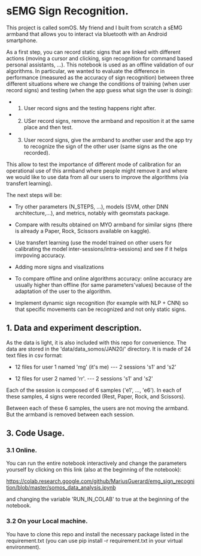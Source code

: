 # sEMG Sign Recognition.

This project is called somOS.
My friend and I built from scratch a sEMG armband that allows you to interact via bluetooth with an Android smartphone.

As a first step, you can record static signs that are linked with different actions (moving a cursor and clicking, sign recognition for command based personal assistants, ...). This notebook is used as an offline validation of our algorithms. In particular, we wanted to evaluate the difference in performance (measured as the accuracy of sign recognition) between three different situations where we change the conditions of training (when user record signs) and testing (when the app guess what sign the user is doing):

- 1. User record signs and the testing happens right after.
- 2. USer record signs, remove the armband and reposition it at the same place and then test.
- 3. User record signs, give the armband to another user and the app try to recognize the sign of the other user (same signs as the one recorded).

This allow to test the importance of different mode of calibration for an operational use of this armband where people might remove it and where we would like to use data from all our users to improve the algorithms (via transfert learning).


The next steps will be:

- Try other parameters (N_STEPS, ...), models (SVM, other DNN architecture,...), and metrics, notably with geomstats package.

- Compare with results obtained on MYO armband for similar signs (there is already a Paper, Rock, Scissors available on kaggle).

- Use transfert learning (use the model trained on other users for calibrating the model inter-sessions/intra-sessions) and see if it helps imrpoving accuracy.

- Adding more signs and visalizations

- To compare offline and online algorithms accuracy: online accuracy are usually higher than offline (for same parameters'values) because of the adaptation of the user to the algorithm.

- Implement dynamic sign recognition (for example with NLP + CNN) so that specific movements can be recognized and not only static signs.

## 1. Data and experiment description.
As the data is light, it is also included with this repo for convenience.
The data are stored in the 'data/data_somos/JAN20/' directory. It is made of 24 text files in csv format:
- 12 files for user 1 named 'mg' (it's me)
--- 2 sessions 's1' and 's2'

- 12 files for user 2 named 'rr'.
--- 2 sessions 's1' and 's2'

Each of the session is composed of 6 samples ('e1', ..., 'e6'). In each of these samples, 4 signs were recorded (Rest, Paper, Rock, and Scissors).

Between each of these 6 samples, the users are not moving the armband. But the armband is removed between each session.


## 3. Code Usage.

### 3.1 Online.
You can run the entire notebook interactively and change the parameters yourself by clicking on this link (also at the beginning of the notebook):

https://colab.research.google.com/github/MariusGuerard/emg_sign_recognition/blob/master/somos_data_analysis.ipynb

and changing the variable 'RUN_IN_COLAB' to true at the beginning of the notebook.

### 3.2 On your Local machine.
You have to clone this repo and install the necessary package listed in the requirement.txt (you can use pip install -r requirement.txt in your virtual environment). 

